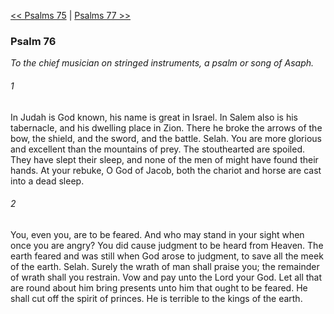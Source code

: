 [<< Psalms 75](Psalms%2075.md)  |  [Psalms 77 >>](Psalms%2077.md)

### Psalm 76

*To the chief musician on stringed instruments, a psalm or song of Asaph.*

###### 1
In Judah is God known, his name is great in Israel. In Salem also is his tabernacle, and his dwelling place in Zion. There he broke the arrows of the bow, the shield, and the sword, and the battle. Selah. You are more glorious and excellent than the mountains of prey. The stouthearted are spoiled. They have slept their sleep, and none of the men of might have found their hands. At your rebuke, O God of Jacob, both the chariot and horse are cast into a dead sleep.

###### 2
You, even you, are to be feared. And who may stand in your sight when once you are angry? You did cause judgment to be heard from Heaven. The earth feared and was still when God arose to judgment, to save all the meek of the earth. Selah. Surely the wrath of man shall praise you; the remainder of wrath shall you restrain. Vow and pay unto the Lord your God. Let all that are round about him bring presents unto him that ought to be feared. He shall cut off the spirit of princes. He is terrible to the kings of the earth.